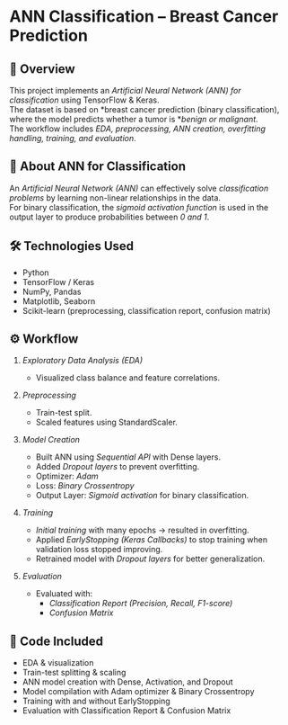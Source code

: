 # ANN Classification – Breast Cancer Prediction

## 🧠 Overview
This project implements an *Artificial Neural Network (ANN) for classification* using TensorFlow & Keras.  
The dataset is based on *breast cancer prediction (binary classification), where the model predicts whether a tumor is **benign or malignant*.  
The workflow includes *EDA, preprocessing, ANN creation, overfitting handling, training, and evaluation*.  

## 📖 About ANN for Classification
An *Artificial Neural Network (ANN)* can effectively solve *classification problems* by learning non-linear relationships in the data.  
For binary classification, the *sigmoid activation function* is used in the output layer to produce probabilities between *0 and 1*.  

## 🛠 Technologies Used
- Python  
- TensorFlow / Keras  
- NumPy, Pandas  
- Matplotlib, Seaborn  
- Scikit-learn (preprocessing, classification report, confusion matrix)  

## ⚙️ Workflow
1. *Exploratory Data Analysis (EDA)*  
   - Visualized class balance and feature correlations.  

2. *Preprocessing*  
   - Train-test split.  
   - Scaled features using StandardScaler.  

3. *Model Creation*  
   - Built ANN using *Sequential API* with Dense layers.  
   - Added *Dropout layers* to prevent overfitting.  
   - Optimizer: *Adam*  
   - Loss: *Binary Crossentropy*  
   - Output Layer: *Sigmoid activation* for binary classification.  

4. *Training*  
   - *Initial training* with many epochs → resulted in overfitting.  
   - Applied *EarlyStopping (Keras Callbacks)* to stop training when validation loss stopped improving.  
   - Retrained model with *Dropout layers* for better generalization.  

5. *Evaluation*  
   - Evaluated with:  
     - *Classification Report (Precision, Recall, F1-score)*  
     - *Confusion Matrix*  

## 📂 Code Included
- EDA & visualization  
- Train-test splitting & scaling  
- ANN model creation with Dense, Activation, and Dropout  
- Model compilation with Adam optimizer & Binary Crossentropy  
- Training with and without EarlyStopping  
- Evaluation with Classification Report & Confusion Matrix
